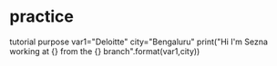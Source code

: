 # practice
tutorial purpose
var1="Deloitte"
city="Bengaluru"
print("Hi I'm Sezna working at {} from the {} branch".format(var1,city))
